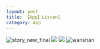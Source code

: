 ```yaml
---
layout: post
title: 【App】Listen1
category: App
---
```

![story_new_final](http://s79weexgu.hd-bkt.clouddn.com/img/story_new_final_0322.png)
![](http://s79wgrh40.hd-bkt.clouddn.com/img/app-220508-fragment-top.png)
![](http://s79wgrh40.hd-bkt.clouddn.com/img/app-220508-listen1.png)
![wanshan](http://s79weexgu.hd-bkt.clouddn.com/img/wanshan.png)
